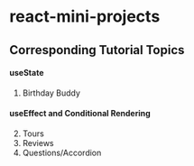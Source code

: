 # react-mini-projects

## Corresponding Tutorial Topics

#### useState

1. Birthday Buddy

#### useEffect and Conditional Rendering

2. Tours
3. Reviews
4. Questions/Accordion